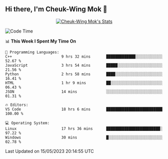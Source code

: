 ## Hi there, I'm Cheuk-Wing Mok 👋

<!--
**mozro0327/mozro0327** is a ✨ _special_ ✨ repository because its `README.md` (this file) appears on your GitHub profile.

Here are some ideas to get you started:

- 🔭 I’m currently working on ...
- 🌱 I’m currently learning ...
- 👯 I’m looking to collaborate on ...
- 🤔 I’m looking for help with ...
- 💬 Ask me about ...
- 📫 How to reach me: ...
- 😄 Pronouns: ...
- ⚡ Fun fact: ...
-->

<p align="center">
  <a href="https://github.com/mozro0327" class="rich-diff-level-one">
    <img src="https://github-readme-stats.vercel.app/api?username=mozro0327&title_color=333&text_color=777" alt="Cheuk-Wing Mok's Stats" >
    <!-- &hide=issues
    <img src="https://github-readme-stats.vercel.app/api?username=mozro0327&hide=issues&title_color=333&text_color=777" alt="Cheuk-Wing Mok's Stats" >
    -->
  </a>
</p>

<!--START_SECTION:waka-->
![Code Time](http://img.shields.io/badge/Code%20Time-1%2C529%20hrs%2027%20mins-blue)

📊 **This Week I Spent My Time On** 

```text
💬 Programming Languages: 
C++                      9 hrs 32 mins       █████████████░░░░░░░░░░░░   52.67 % 
JavaScript               3 hrs 54 mins       █████░░░░░░░░░░░░░░░░░░░░   21.56 % 
Python                   2 hrs 58 mins       ████░░░░░░░░░░░░░░░░░░░░░   16.41 % 
HTML                     1 hr 9 mins         ██░░░░░░░░░░░░░░░░░░░░░░░   06.43 % 
JSON                     14 mins             ░░░░░░░░░░░░░░░░░░░░░░░░░   01.31 % 

🔥 Editors: 
VS Code                  18 hrs 6 mins       █████████████████████████   100.00 % 

💻 Operating System: 
Linux                    17 hrs 36 mins      ████████████████████████░   97.22 % 
Windows                  30 mins             █░░░░░░░░░░░░░░░░░░░░░░░░   02.78 % 
```


 Last Updated on 15/05/2023 20:14:55 UTC
<!--END_SECTION:waka-->
